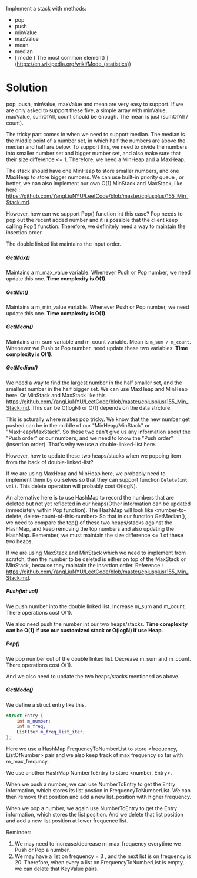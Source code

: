 Implement a stack with methods: 

* pop
* push
* minValue 
* maxValue 
* mean
* median
* [ mode ( The most common element) ] (https://en.wikipedia.org/wiki/Mode_(statistics))


# Solution

pop, push, minValue, maxValue and mean are very easy to support. If we are only asked to support these five, a simple array with minValue, maxValue, sumOfAll, count should be enough. The mean is just (sumOfAll / count).

The tricky part comes in when we need to support median. The median is the middle point of a number set, in which half the numbers are above the median and half are below. To support this, we need to divide the numbers into smaller number set and bigger number set, and also make sure that their size difference <= 1. Therefore, we need a MinHeap and a MaxHeap.

The stack should have one MinHeap to store smaller numbers, and one MaxHeap to store bigger numbers. We can use built-in priority queue , or better,  we can also implement our own O(1) MinStack and MaxStack, like here : https://github.com/YangLiuNYU/LeetCode/blob/master/cplusplus/155_Min_Stack.md.

However, how can we support Pop() function int this case? Pop needs to pop out the recent added number and it is possible that the client keep calling Pop() function. Therefore, we definitely need a way to maintain the insertion order.





The double linked list maintains the input order. 

##### GetMax()  

Maintains a m_max_value variable. Whenever Push or Pop number, we need update this one. __Time complexity is O(1)__.

##### GetMin() 

Maintains a m_min_value variable. Whenever Push or Pop number, we need update this one. __Time complexity is O(1)__.


##### GetMean() 

Maintains a m_sum variable and m_count variable. Mean is ```m_sum / m_count```. Whenever we Push or Pop number, need update these two variables. __Time complexity is O(1)__.


##### GetMedian() 

We need a way to find the largest number in the half smaller set, and the smallest number in the half bigger set. We can use MaxHeap and MinHeap here. Or MinStack and MaxStack like this https://github.com/YangLiuNYU/LeetCode/blob/master/cplusplus/155_Min_Stack.md. This can be O(logN) or O(1) depends on the data strcture. 

This is acturally where makes pop tricky. We know that the new number get pushed can be in the middle of our "MinHeap/MinStack" or "MaxHeap/MaxStack". So these two can't give us any information about the "Push order" or our numbers, and we need to know the "Push order" (insertion order). That's why we use a double-linked-list here. 

However, how to update these two heaps/stacks when we popping item from the back of double-linked-list?

If we are using MaxHeap and MinHeap here, we probably need to implement them by ourselves so that they can support function ```Delete(int val)```. This delete operation will probably cost O(logN). 

An alternative here is to use HashMap to record the numbers that are deleted but not yet reflected in our heaps(Other information can be updated immediately within Pop function). The HashMap will look like <number-to-delete, delete-count-of-this-number> So that in our function GetMedian(), we need to compare the top() of these two heaps/stacks against the HashMap, and keep removing the top numbers and also updating the HashMap. Remember, we must maintain the size difference <= 1 of these two heaps.

If we are using MaxStack and MinStack which we need to implement from scratch, then the number to be deleted is either on top of the MaxStack or MinStack, because they maintain the insertion order. Reference : https://github.com/YangLiuNYU/LeetCode/blob/master/cplusplus/155_Min_Stack.md.


##### Push(int val) 

We push number into the double linked list. Increase m_sum and m_count.  There operations cost O(1).

We also need push the number int our two heaps/stacks. __Time complexity can be O(1) if use our customized stack or O(logN) if use Heap__.

##### Pop()  

We pop number out of the double linked list. Decrease m_sum and m_count. There operations cost O(1).

And we also need to update the two heaps/stacks mentioned as above.

##### GetMode() 

We define a struct entry like this.

```cpp
struct Entry {   
    int m_number;  
    int m_freq;
    ListIter m_freq_list_iter;
};
```

Here we use a HashMap FrequencyToNumberList to store <frequency, ListOfNumber> pair and we also keep track of max frequency so far with m_max_frequncy.

We use another HashMap NumberToEntry to store <number, Entry>.

When we push a number, we can use NumberToEntry to get the Entry information, which stores its list postion in FrequencyToNumberList. We can then remove that position and add a new list_position with higher frequency.

When we pop a number, we again use NumberToEntry to get the Entry information, which stores the list position. And we delete that list position and add a new list position at lower frequence list.

Reminder:

1. We may need to increase/decrease m_max_frequency everytime we Push or Pop a number.
2. We may have a list on frequency = 3 , and the next list is on frequency is 20. Therefore, when every a list on FrequencyToNumberList is empty, we can delete that KeyValue pairs.


